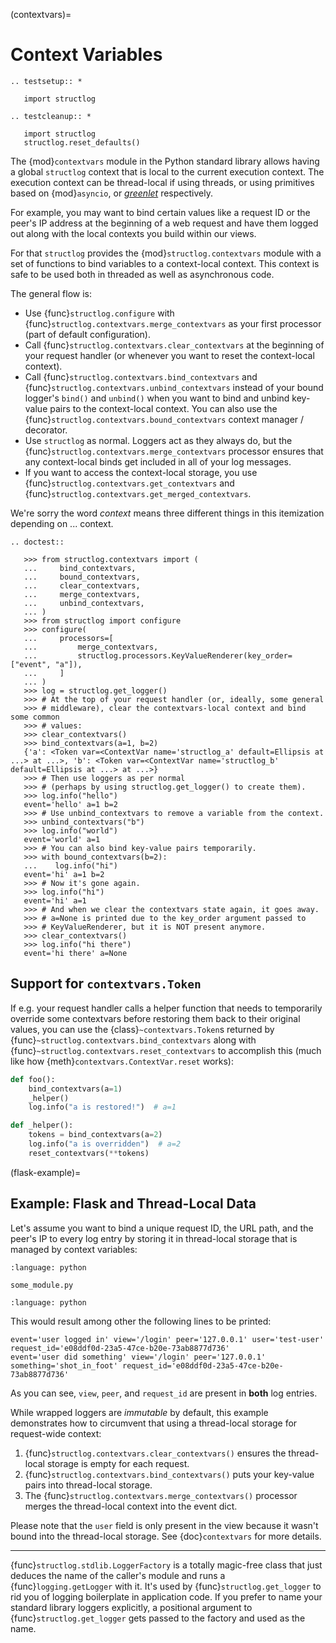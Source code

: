 (contextvars)=

# Context Variables

```{eval-rst}
.. testsetup:: *

   import structlog
```

```{eval-rst}
.. testcleanup:: *

   import structlog
   structlog.reset_defaults()
```

The {mod}`contextvars` module in the Python standard library allows having a global `structlog` context that is local to the current execution context.
The execution context can be thread-local if using threads, or using primitives based on {mod}`asyncio`, or [*greenlet*](https://greenlet.readthedocs.io/) respectively.

For example, you may want to bind certain values like a request ID or the peer's IP address at the beginning of a web request and have them logged out along with the local contexts you build within our views.

For that `structlog` provides the {mod}`structlog.contextvars` module with a set of functions to bind variables to a context-local context.
This context is safe to be used both in threaded as well as asynchronous code.

The general flow is:

- Use {func}`structlog.configure` with {func}`structlog.contextvars.merge_contextvars` as your first processor (part of default configuration).
- Call {func}`structlog.contextvars.clear_contextvars` at the beginning of your request handler (or whenever you want to reset the context-local context).
- Call {func}`structlog.contextvars.bind_contextvars` and {func}`structlog.contextvars.unbind_contextvars` instead of your bound logger's `bind()` and `unbind()` when you want to bind and unbind key-value pairs to the context-local context.
  You can also use the {func}`structlog.contextvars.bound_contextvars` context manager / decorator.
- Use `structlog` as normal.
  Loggers act as they always do, but the {func}`structlog.contextvars.merge_contextvars` processor ensures that any context-local binds get included in all of your log messages.
- If you want to access the context-local storage, you use {func}`structlog.contextvars.get_contextvars` and {func}`structlog.contextvars.get_merged_contextvars`.

We're sorry the word *context* means three different things in this itemization depending on ... context.

```{eval-rst}
.. doctest::

   >>> from structlog.contextvars import (
   ...     bind_contextvars,
   ...     bound_contextvars,
   ...     clear_contextvars,
   ...     merge_contextvars,
   ...     unbind_contextvars,
   ... )
   >>> from structlog import configure
   >>> configure(
   ...     processors=[
   ...         merge_contextvars,
   ...         structlog.processors.KeyValueRenderer(key_order=["event", "a"]),
   ...     ]
   ... )
   >>> log = structlog.get_logger()
   >>> # At the top of your request handler (or, ideally, some general
   >>> # middleware), clear the contextvars-local context and bind some common
   >>> # values:
   >>> clear_contextvars()
   >>> bind_contextvars(a=1, b=2)
   {'a': <Token var=<ContextVar name='structlog_a' default=Ellipsis at ...> at ...>, 'b': <Token var=<ContextVar name='structlog_b' default=Ellipsis at ...> at ...>}
   >>> # Then use loggers as per normal
   >>> # (perhaps by using structlog.get_logger() to create them).
   >>> log.info("hello")
   event='hello' a=1 b=2
   >>> # Use unbind_contextvars to remove a variable from the context.
   >>> unbind_contextvars("b")
   >>> log.info("world")
   event='world' a=1
   >>> # You can also bind key-value pairs temporarily.
   >>> with bound_contextvars(b=2):
   ...    log.info("hi")
   event='hi' a=1 b=2
   >>> # Now it's gone again.
   >>> log.info("hi")
   event='hi' a=1
   >>> # And when we clear the contextvars state again, it goes away.
   >>> # a=None is printed due to the key_order argument passed to
   >>> # KeyValueRenderer, but it is NOT present anymore.
   >>> clear_contextvars()
   >>> log.info("hi there")
   event='hi there' a=None
```


## Support for `contextvars.Token`

If e.g. your request handler calls a helper function that needs to temporarily override some contextvars before restoring them back to their original values, you can use the {class}`~contextvars.Token`s returned by {func}`~structlog.contextvars.bind_contextvars` along with {func}`~structlog.contextvars.reset_contextvars` to accomplish this (much like how {meth}`contextvars.ContextVar.reset` works):

```python
def foo():
    bind_contextvars(a=1)
    _helper()
    log.info("a is restored!")  # a=1

def _helper():
    tokens = bind_contextvars(a=2)
    log.info("a is overridden")  # a=2
    reset_contextvars(**tokens)
```

(flask-example)=

## Example: Flask and Thread-Local Data

Let's assume you want to bind a unique request ID, the URL path, and the peer's IP to every log entry by storing it in thread-local storage that is managed by context variables:

```{literalinclude} code_examples/flask_/webapp.py
:language: python
```

`some_module.py`

```{literalinclude} code_examples/flask_/some_module.py
:language: python
```

This would result among other the following lines to be printed:

```text
event='user logged in' view='/login' peer='127.0.0.1' user='test-user' request_id='e08ddf0d-23a5-47ce-b20e-73ab8877d736'
event='user did something' view='/login' peer='127.0.0.1' something='shot_in_foot' request_id='e08ddf0d-23a5-47ce-b20e-73ab8877d736'
```

As you can see, `view`, `peer`, and `request_id` are present in **both** log entries.

While wrapped loggers are *immutable* by default, this example demonstrates how to circumvent that using a thread-local storage for request-wide context:

1. {func}`structlog.contextvars.clear_contextvars()` ensures the thread-local storage is empty for each request.
2. {func}`structlog.contextvars.bind_contextvars()` puts your key-value pairs into thread-local storage.
3. The {func}`structlog.contextvars.merge_contextvars()` processor merges the thread-local context into the event dict.

Please note that the `user` field is only present in the view because it wasn't bound into the thread-local storage.
See {doc}`contextvars` for more details.

___

{func}`structlog.stdlib.LoggerFactory` is a totally magic-free class that just deduces the name of the caller's module and runs a {func}`logging.getLogger` with it.
It's used by {func}`structlog.get_logger` to rid you of logging boilerplate in application code.
If you prefer to name your standard library loggers explicitly, a positional argument to {func}`structlog.get_logger` gets passed to the factory and used as the name.
